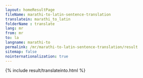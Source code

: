 ```yaml
---
layout: homeResultPage
fileName: marathi-to-latin-sentence-translation
translatein: marathi_to_latin
folderName : translate
lang: mr
from: mr
to: la
langname: marathi-to
permalink: /mr/marathi-to-latin-sentence-translation/result
sitemap: false
nointernationalization: true
---
```

{% include result/translateinto.html %}

<script src="/js/result/translation.js" data-foldername="{{page.folderName}}" data-lang="{{page.lang}}"></script>
